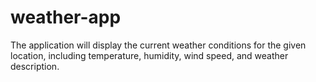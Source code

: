 # weather-app
The application will display the current weather conditions for the given location, including temperature, humidity, wind speed, and weather description.
